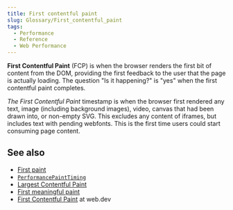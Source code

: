 ```yaml
---
title: First contentful paint
slug: Glossary/First_contentful_paint
tags:
  - Performance
  - Reference
  - Web Performance
---
```


**First Contentful Paint** (FCP) is when the browser renders the first bit of content from the DOM, providing the first feedback to the user that the page is actually loading. The question "Is it happening?" is "yes" when the first contentful paint completes.

_The First Contentful Paint_ timestamp is when the browser first rendered any text, image (including background images), video, canvas that had been drawn into, or non-empty SVG. This excludes any content of iframes, but includes text with pending webfonts. This is the first time users could start consuming page content.

## See also

- [First paint](/en-US/docs/Glossary/First_paint)
- [`PerformancePaintTiming`](/en-US/docs/Web/API/PerformancePaintTiming)
- [Largest Contentful Paint](/en-US/docs/Glossary/Largest_contentful_paint)
- [First meaningful paint](/en-US/docs/Glossary/first_meaningful_paint)
- [First Contentful Paint](https://web.dev/fcp/) at web.dev
